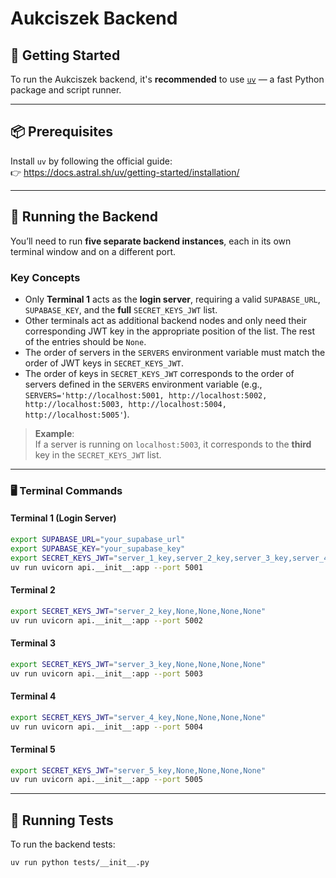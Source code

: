 # Aukciszek Backend

## 🚀 Getting Started

To run the Aukciszek backend, it's **recommended** to use [`uv`](https://docs.astral.sh/uv/getting-started/installation/) — a fast Python package and script runner.

---

## 📦 Prerequisites

Install `uv` by following the official guide:  
👉 https://docs.astral.sh/uv/getting-started/installation/

---

## 🔧 Running the Backend

You’ll need to run **five separate backend instances**, each in its own terminal window and on a different port.

### Key Concepts

- Only **Terminal 1** acts as the **login server**, requiring a valid `SUPABASE_URL`, `SUPABASE_KEY`, and the **full** `SECRET_KEYS_JWT` list.
- Other terminals act as additional backend nodes and only need their corresponding JWT key in the appropriate position of the list. The rest of the entries should be `None`.
- The order of servers in the `SERVERS` environment variable must match the order of JWT keys in `SECRET_KEYS_JWT`.
- The order of keys in `SECRET_KEYS_JWT` corresponds to the order of servers defined in the `SERVERS` environment variable (e.g., `SERVERS='http://localhost:5001, http://localhost:5002, http://localhost:5003, http://localhost:5004, http://localhost:5005'`).

> **Example**:  
> If a server is running on `localhost:5003`, it corresponds to the **third** key in the `SECRET_KEYS_JWT` list.

---

### 🖥️ Terminal Commands

#### Terminal 1 (Login Server)

```bash
export SUPABASE_URL="your_supabase_url"
export SUPABASE_KEY="your_supabase_key"
export SECRET_KEYS_JWT="server_1_key,server_2_key,server_3_key,server_4_key,server_5_key"
uv run uvicorn api.__init__:app --port 5001
```

#### Terminal 2

```bash
export SECRET_KEYS_JWT="server_2_key,None,None,None,None"
uv run uvicorn api.__init__:app --port 5002
```

#### Terminal 3

```bash
export SECRET_KEYS_JWT="server_3_key,None,None,None,None"
uv run uvicorn api.__init__:app --port 5003
```

#### Terminal 4

```bash
export SECRET_KEYS_JWT="server_4_key,None,None,None,None"
uv run uvicorn api.__init__:app --port 5004
```

#### Terminal 5

```bash
export SECRET_KEYS_JWT="server_5_key,None,None,None,None"
uv run uvicorn api.__init__:app --port 5005
```

---

## 🧪 Running Tests

To run the backend tests:

```bash
uv run python tests/__init__.py
```
